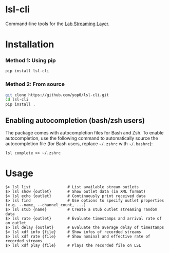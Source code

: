 # lsl-cli
Command-line tools for the [Lab Streaming Layer](https://labstreaminglayer.readthedocs.io/info/getting_started.html). 

# Installation
### Method 1: Using pip
```bash
pip install lsl-cli
```

### Method 2: From source
```bash
git clone https://github.com/yop0/lsl-cli.git
cd lsl-cli
pip install .
```

## Enabling autocompletion (bash/zsh users)
The package comes with autocompletion files for Bash and Zsh.
To enable autocompletion, use the following command to automatically source the autocompletion file (for Bash users, replace `~/.zshrc`  with `~/.bashrc`): 
```
lsl complete >> ~/.zshrc
```

# Usage
```
$> lsl list                # List available stream outlets
$> lsl show {outlet}       # Show outlet data (in XML format)
$> lsl echo {outlet}       # Continuously print received data
$> lsl find                # Use options to specify outlet properties (e.g. --name, --channel_count, ...)
$> lsl stub {name}         # Create a stub outlet streaming random data
$> lsl rate {outlet}       # Evaluate timestamps and arrival rate of an outlet
$> lsl delay {outlet}      # Evaluate the average delay of timestamps
$> lsl xdf info {file}     # Show infos of recorded streams
$> lsl xdf rate {file}     # Show nominal and effective rate of recorded streams
$> lsl xdf play {file}     # Plays the recorded file on LSL  
```
